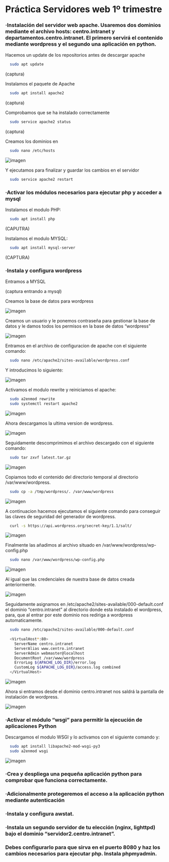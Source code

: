 # Práctica Servidores web 1º trimestre

### ·Instalación del servidor web apache. Usaremos dos dominios mediante el archivo hosts: centro.intranet y departamentos.centro.intranet. El primero servirá el contenido mediante wordpress y el segundo una aplicación en python.

Hacemos un update de los repositorios antes de descargar apache

```bash
  sudo apt update 
```
(captura)

Instalamos el paquete de Apache

```bash
  sudo apt install apache2
```
(captura)

Comprobamos que se ha instalado correctamente


```bash
  sudo service apache2 status
```
(captura)


Creamos los dominios en
```bash
  sudo nano /etc/hosts
```
![imagen](https://user-images.githubusercontent.com/91668406/204230436-a7bd3da8-958f-4c4c-b02f-2235dd5e9858.png)

Y ejecutamos para finalizar y guardar los cambios en el servidor

```bash
  sudo service apache2 restart
```

### ·Activar los módulos necesarios para ejecutar php y acceder a mysql

Instalamos el modulo PHP:

```bash
  sudo apt install php
```
(CAPUTRA)

Instalamos el modulo MYSQL:
```bash
  sudo apt install mysql-server
```
(CAPTURA)


### ·Instala y configura wordpress

Entramos a MYSQL

(captura entrando a mysql)

Creamos la base de datos para wordpress

![imagen](https://user-images.githubusercontent.com/91668406/204233684-ecd797ed-0ed5-4300-9e20-ff9f5435f097.png)

Creamos un usuario y le ponemos contraseña para gestionar la base de datos y le damos todos los permisos en la base de datos “wordpress”

![imagen](https://user-images.githubusercontent.com/91668406/204235224-1e656abe-a1db-451d-906c-979df60eea3a.png)

Entramos en el archivo de configuracion de apache con el siguiente comando:

```bash
  sudo nano /etc/apache2/sites-available/wordpress.conf
```
Y introducimos lo siguiente:

![imagen](https://user-images.githubusercontent.com/91668406/204236161-1e59d670-39ce-40c0-a772-6f85bd3463f9.png)

Activamos el modulo rewrite y reiniciamos el apache:

```bash
  sudo a2enmod rewrite
  sudo systemctl restart apache2
```
![imagen](https://user-images.githubusercontent.com/91668406/204237994-1ec3733f-b5ce-4bdd-84ff-1073e8217f9c.png)

Ahora descargamos la ultima version de wordpress.

![imagen](https://user-images.githubusercontent.com/91668406/204238917-42eb19a4-eb09-4ceb-affc-f930041a8c89.png)

Seguidamente descomprimimos el archivo descargado con el siguiente comando:

```bash
  sudo tar zxvf latest.tar.gz
```
![imagen](https://user-images.githubusercontent.com/91668406/204239326-ea1b4670-0732-4ff6-91c2-9af5c4310d19.png)

Copiamos todo el contenido del directorio temporal al directorio /var/www/wordpress.

```bash
  sudo cp -a /tmp/wordpress/. /var/www/wordpress
```
![imagen](https://user-images.githubusercontent.com/91668406/204240500-705de58a-f035-414d-8503-a9c6065b9a25.png)

A continuacion hacemos ejecutamos el siguiente comando para conseguir las claves de seguridad del generador de wordpress.

```bash
  curl -s https://api.wordpress.org/secret-key/1.1/salt/
```
![imagen](https://user-images.githubusercontent.com/91668406/204241097-cd4de46c-8d40-4467-b248-cf01dc5bdc65.png)

Finalmente las añadimos al archivo situado en /var/www/wordpress/wp-config.php

```bash
  sudo nano /var/www/wordpress/wp-config.php
```
![imagen](https://user-images.githubusercontent.com/91668406/204241528-3d6e3ed6-0467-4864-8b50-4eddcd5a7eca.png)

Al igual que las credenciales de nuestra base de datos creada anteriormente.

![imagen](https://user-images.githubusercontent.com/91668406/204241750-e7d3d294-9111-44c8-a8ee-93db3ad28c8d.png)

Seguidamente asignamos en /etc/apache2/sites-available/000-default.conf el dominio “centro.intranet” al directorio donde esta instalado el wordpress, para, que al entrar por este dominio nos rediriga a wordpress automaticamente.

```bash
  sudo nano /etc/apache2/sites-available/000-default.conf
  
  <VirtualHost*:80>
    ServerName centro.intranet
    ServerAlias www.centro.intranet
    ServerAdmin webmaster@localhost
    DocumentRoot /var/www/wordpress
    ErrorLog ${APACHE_LOG_DIR}/error.log
    CustomLog ${APACHE_LOG_DIR}/access.log combined
  </VirtualHost>
```

![imagen](https://user-images.githubusercontent.com/91668406/204242489-4db77f91-5171-4d3e-9b82-87df86db7bf8.png)

Ahora si entramos desde el dominio centro.intranet nos saldrá la pantalla de instalación de wordpress.

![imagen](https://user-images.githubusercontent.com/91668406/204244214-9418f233-431f-4a7b-829b-652b81ec921d.png)


### ·Activar el módulo “wsgi” para permitir la ejecución de aplicaciones Python

Descargamos el modulo WSGI y lo activamos con el siguiente comando y:

```bash
  sudo apt install libapache2-mod-wsgi-py3
  sudo a2enmod wsgi
```
![imagen](https://user-images.githubusercontent.com/91668406/204244617-bf68712b-927e-490a-bd15-ef0fdb920e40.png)

### ·Crea y despliega una pequeña aplicación python para comprobar que funciona correctamente.

### ·Adicionalmente protegeremos el acceso a la aplicación python mediante autenticación

### ·Instala y configura awstat.

### ·Instala un segundo servidor de tu elección (nginx, lighttpd) bajo el dominio “servidor2.centro.intranet”. 
###  Debes configurarlo para que sirva en el puerto 8080 y haz los cambios necesarios para ejecutar php. Instala phpmyadmin.
